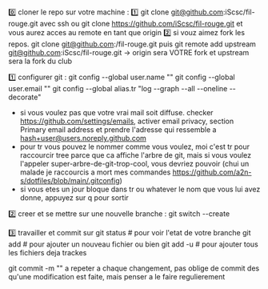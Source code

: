 0️⃣ cloner le repo sur votre machine :
     1️⃣ git clone git@github.com:iScsc/fil-rouge.git avec ssh ou git clone https://github.com/iScsc/fil-rouge.git et vous aurez acces au remote en tant que origin
     2️⃣ si vouz aimez fork les repos. git clone git@github.com:<username>/fil-rouge.git puis git remote add upstream git@github.com:iScsc/fil-rouge.git -> origin sera VOTRE fork et upstream sera la fork du club

1️⃣ configurer git :
git config --global user.name "<name>"
git config --global user.email "<email>"
git config --global alias.tr "log --graph --all --oneline --decorate"
   - si vous voulez pas que votre vrai mail soit diffuse. checker https://github.com/settings/emails, activer email privacy, section Primary email address et prendre l'adresse qui ressemble a hash+user@users.noreply.github.com
  - pour tr vous pouvez le nommer comme vous voulez, moi c'est tr pour raccourcir tree parce que ca affiche l'arbre de git, mais si vous voulez l'appeler super-arbre-de-git-trop-cool, vous devriez pouvoir (chui un malade je raccourcis a mort mes commandes https://github.com/a2n-s/dotfiles/blob/main/.gitconfig)
  - si vous etes un jour bloque dans tr ou whatever le nom que vous lui avez donne, appuyez sur q pour sortir

2️⃣ creer et se mettre sur une nouvelle branche :
git switch --create <brname>

3️⃣ travailler et commit sur <brname>
git status        # pour voir l'etat de votre branche
git add <filname>  # pour ajouter un nouveau fichier ou bien
git add -u        # pour ajouter tous les fichiers deja trackes

git commit -m "<meaningful message>"
 a repeter a chaque changement, pas oblige de commit des qu'une modification est faite, mais penser a le faire regulierement
